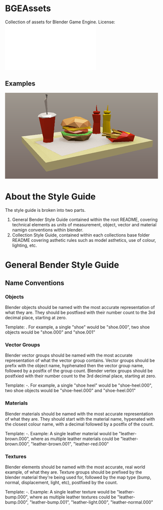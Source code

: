 # BGEAssets
Collection of assets for Blender Game Engine.
License: ![License information](./LICENSE.txt?raw=true)

## Examples
![Carnival Collection](./preview.png?raw=true)

# About the Style Guide
The style guide is broken into two parts.
 1. General Bender Style Guide contained within the root README, covering technical elements as units of measurement, object, vector and material namign conventions within blender.
 2. Collection Style Guide, contained within each collections base folder README covering asthetic rules such as model asthetics, use of colour, lighting, etc.

# General Bender Style Guide
## Name Conventions

### Objects
Blender objects should be named with the most accurate representation of what they are.
They should be postfixed with their number count to the 3rd decimal place, starting at zero.

Template: <object name>.<count>
For example, a single "shoe" would be "shoe.000", two shoe objects would be "shoe.000" and "shoe.001"

### Vector Groups
Blender vector groups should be named with the most accurate representation of what the vector group contains.
Vector groups should be prefix with the object name, hyphenated then the vector group name, followed by a postfix of the group count.
Blender vertex groups should be postfxied with their number count to the 3rd decimal place, starting at zero.

Template: <object name>-<vector-group>.<count>
For example, a single "shoe heel" would be "shoe-heel.000", two shoe objects would be "shoe-heel.000" and "shoe-heel.001"

### Materials
Blender materials should be named with the most accurate representation of what they are.
They should start with the material name, hypenated with the closest colour name, with a decimal followed by a postfix of the count.

Template: <material>-<colour>.<count>
Example: A single leather material would be "leather-brown.000", where as multiple leather materials could be "leather-brown.000", "leather-brown.001", "leather-red.000"

### Textures
Blender elements should be named with the most accurate, real world example, of what they are.
Texture groups should be prefixed by the blender material they're being used for, followed by the map type (bump, normal, displacement, light, etc), postfixed by the count.

Template: <material>-<map-type>.<count>
Example: A single leather texture would be "leather-bump.000", where as multiple leather textures could be "leather-bump.000", "leather-bump.001", "leather-light.000", "leather-normal.000"


